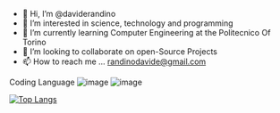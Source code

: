 - 👋 Hi, I’m @daviderandino
- 👀 I’m interested in science, technology and programming
- 🌱 I’m currently learning Computer Engineering at the Politecnico Of Torino
- 💞️ I’m looking to collaborate on open-Source Projects
- 📫 How to reach me ... randinodavide@gmail.com

Coding Language 
![image](https://user-images.githubusercontent.com/89197609/188116453-9639eb40-68fb-4505-96b5-66e0a761c098.png) ![image](https://user-images.githubusercontent.com/89197609/188116485-8f8dfb1c-e561-444f-84eb-2345cd408330.png)



[![Top Langs](https://github-readme-stats.vercel.app/api/top-langs/?username=daviderandino)](https://github.com/anuraghazra/github-readme-stats)
